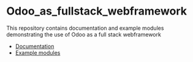 # Odoo_as_fullstack_webframework

This repository contains documentation and example modules demonstrating the use of Odoo as a full stack webframework

- [Documentation](https://github.com/remcohh/odoo_as_fullstack_webframework/blob/main/documentation/index.md)
- [Example modules](https://github.com/remcohh/odoo_as_fullstack_webframework/blob/main/code)
